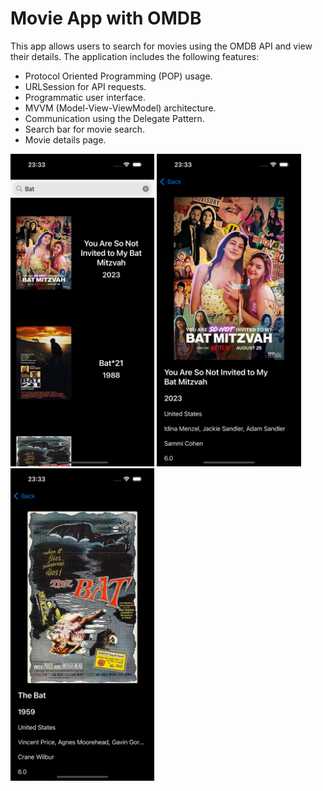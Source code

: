 # Movie App with OMDB

This app allows users to search for movies using the OMDB API and view their details. The application includes the following features:

- Protocol Oriented Programming (POP) usage.
- URLSession for API requests.
- Programmatic user interface.
- MVVM (Model-View-ViewModel) architecture.
- Communication using the Delegate Pattern.
- Search bar for movie search.
- Movie details page.

<img src="readme/1.png" height="500">
<img src="readme/2.png" height="500">
<img src="readme/3.png" height="500">